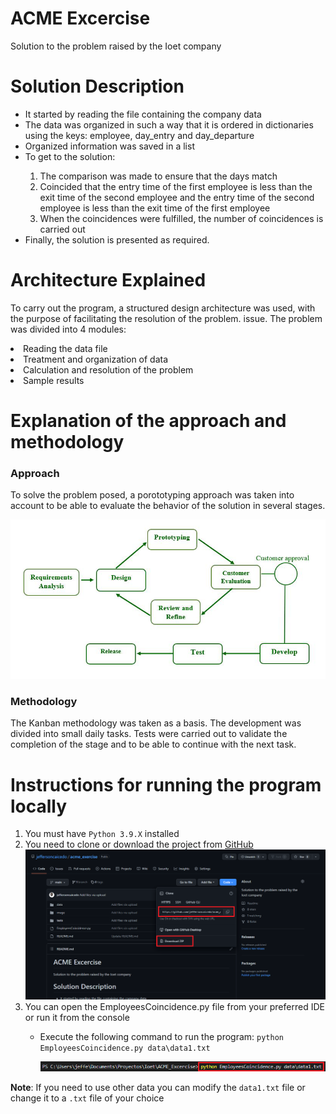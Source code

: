 # ACME Excercise
Solution to the problem raised by the Ioet company
<h1>Solution Description</h1>

<p>
  <ul>
    <li>It started by reading the file containing the company data</li>
    <li>The data was organized in such a way that it is ordered in dictionaries using the keys: employee, day_entry and day_departure</li>
    <li>Organized information was saved in a list</li>
    <li>To get to the solution:</li>
    <ol value="1">
      <li>The comparison was made to ensure that the days match</li>
      <li>Coincided that the entry time of the first employee is less than the exit time of the second employee and the entry time of the second employee is less than               the exit time of the first employee</li>
      <li>When the coincidences were fulfilled, the number of coincidences is carried out</li>
    </ol>
    <li>Finally, the solution is presented as required.</li>
    </ul>
</p>

<h1>Architecture Explained</h1>
<p>
  To carry out the program, a structured design architecture was used, with the purpose of facilitating the resolution of the problem.
  issue. The problem was divided into 4 modules:
  <li>Reading the data file</li>
  <li>Treatment and organization of data</li>
  <li>Calculation and resolution of the problem</li>
  <li>Sample results</li>
</p>

<h1>Explanation of the approach and methodology</h1>
<h3>Approach</h3>
<p>
  To solve the problem posed, a porototyping approach was taken into account to be able to evaluate the behavior of the solution in several stages.
</p>
<img src="/image/PrototypeModel.jpg">
<h3>Methodology</h3>
<p>
  The Kanban methodology was taken as a basis. The development was divided into small daily tasks. Tests were carried out to validate the completion of the stage and     to be able to continue with the next task.
</p>
<h1>Instructions for running the program locally</h1>
<p>
  <ol>
    <li>You must have <code>Python 3.9.X</code> installed</li>
    <li>You need to clone or download the project from <a href=https://github.com/jeffersoncaicedo/acme_exercise>GitHub</a></li>
    <img src="/image/cloneproject.png">
    <li>You can open the EmployeesCoincidence.py file from your preferred IDE or run it from the console</li>
    <ul>
      <li>Execute the following command to run the program: <code>python EmployeesCoincidence.py data\data1.txt</code></li>
      <p></p>
      <img src="/image/runcode1.png">
    <ul>
  </ol>
      <p><b>Note</b>: If you need to use other data you can modify the <code>data1.txt</code> file or change it to a <code>.txt</code> file of your choice</p>
</p>
  
